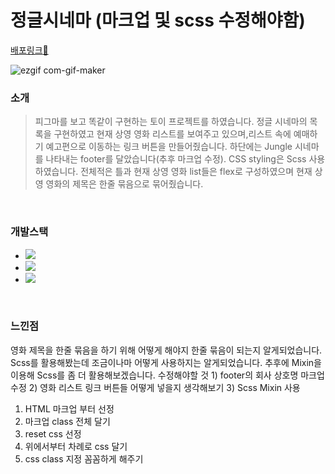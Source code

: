 # 정글시네마 (마크업 및 scss 수정해야함)

[배포링크:elephant:](https://chuhoon.github.io/Jungle-Ciema/)

![ezgif com-gif-maker](https://user-images.githubusercontent.com/68219145/167147111-2f032e82-1bb4-46f5-a188-d3a0c7815b25.gif)

### 소개

> 피그마를 보고 똑같이 구현하는 토이 프로젝트를 하였습니다. 정글 시네마의 목록을 구현하였고 현재 상영 영화 리스트를 보여주고 있으며,리스트 속에 예매하기 예고편으로 이동하는 링크 버튼을 만들어줬습니다. 하단에는 Jungle 시네마를 나타내는 footer를 달았습니다(추후 마크업 수정). CSS styling은 Scss 사용하였습니다. 전체적은 틀과 현재 상영 영화 list들은 flex로 구성하였으며 현재 상영 영화의 제목은 한줄 묶음으로 묶어줬습니다.

<br>

### 개발스택

- <img src="https://img.shields.io/badge/HTML5-E34F26?style=flat-square&logo=HTML5&logoColor=white"/></a>
- <img src="https://img.shields.io/badge/CSS3-1572B6?style=flat-square&logo=CSS3&logoColor=white"/></a>
- <img src="https://img.shields.io/badge/Scss-green?style=flat&logo=Sass&logoColor=CC6699"/></a>

<br>

### 느낀점

영화 제목을 한줄 묶음을 하기 위해 어떻게 해야지 한줄 묶음이 되는지 알게되었습니다. Scss를 활용해봤는데 조금이나마 어떻게 사용하지는 알게되었습니다. 추후에 Mixin을 이용해 Scss를 좀 더 활용해보겠습니다. 수정해야할 것 1) footer의 회사 상호명 마크업 수정 2) 영화 리스트 링크 버튼들 어떻게 넣을지 생각해보기 3) Scss Mixin 사용

1. HTML 마크업 부터 선정
2. 마크업 class 전체 달기
3. reset css 선정
4. 위에서부터 차례로 css 달기
5. css class 지정 꼼꼼하게 해주기
